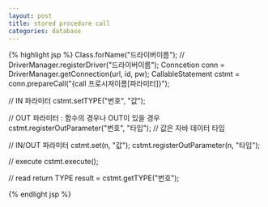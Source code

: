 ```yaml
---
layout: post
title: stored procedure call
categories: database
---
```


{% highlight jsp %}
Class.forName("드라이버이름");
// DriverManager.registerDriver("드라이버이름");
Conncetion conn = DriverManager.getConnection(url, id, pw);
CallableStatement cstmt = conn.prepareCall("{call 프로시져이름[파라미터]}");

// IN 파라미터
cstmt.setTYPE("번호", "값");

// OUT 파라미터 : 함수의 경우나 OUT이 있을 경우
cstmt.registerOutParameter("번호", "타입"); // 값은 자바 데이터 타입

// IN/OUT 파라미터
cstmt.set(n, "값");
cstmt.registerOutParameter(n, "타입");

// execute
cstmt.execute();

// read return
TYPE result = cstmt.getTYPE("번호");

{% endlight jsp %}
